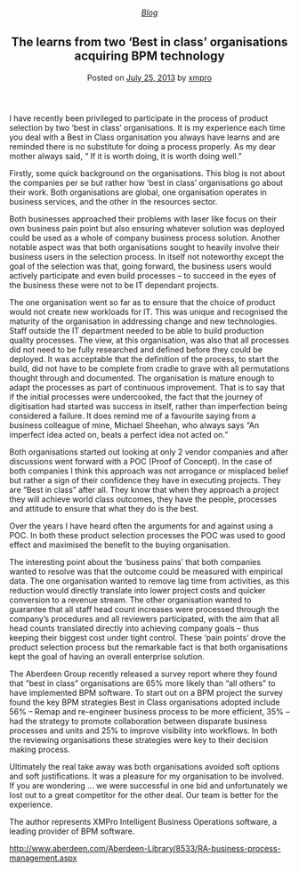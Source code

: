 
<article class="post-2565 post type-post status-publish format-standard hentry category-blog tag-bpm tag-intelligent-business-operations" id="post-2565">
<div class="article-inner">
<header class="entry-header">
<div class="entry-header-text entry-header-text-top text-center">
<h6 class="entry-category is-xsmall"><a href="https://xmpro.com/category/blog/" rel="category tag">Blog</a></h6><h1 class="entry-title">The learns from two ‘Best in class’ organisations acquiring BPM technology</h1><div class="entry-divider is-divider small"></div>
<div class="entry-meta uppercase is-xsmall">
<span class="posted-on">Posted on <a href="https://xmpro.com/learns-from-two-best-in-class-organisations-acquiring-bpm/" rel="bookmark"><time class="entry-date published" datetime="2013-07-25T07:01:19+00:00">July 25, 2013</time></a></span> <span class="byline">by <span class="meta-author vcard"><a class="url fn n" href="https://xmpro.com/author/xmpro/">xmpro</a></span></span> </div>
</div>
</header>
<div class="entry-content single-page">
<p>I have recently been privileged to participate in the process of product selection by two ‘best in class’ organisations. It is my experience each time you deal with a Best in Class organisation you always have learns and are reminded there is no substitute for doing a process properly. As my dear mother always said, “ If it is worth doing, it is worth doing well.”</p>
<p>Firstly, some quick background on the organisations. This blog is not about the companies per se but rather how ‘best in class’ organisations go about their work. Both organisations are global, one organisation operates in business services, and the other in the resources sector.</p>
<p>Both businesses approached their problems with laser like focus on their own business pain point but also ensuring whatever solution was deployed could be used as a whole of company business process solution. Another notable aspect was that both organisations sought to heavily involve their business users in the selection process. In itself not noteworthy except the goal of the selection was that, going forward, the business users would actively participate and even build processes – to succeed in the eyes of the business these were not to be IT dependant projects.</p>
<p>The one organisation went so far as to ensure that the choice of product would not create new workloads for IT. This was unique and recognised the maturity of the organisation in addressing change and new technologies. Staff outside the IT department needed to be able to build production quality processes. The view, at this organisation, was also that all processes did not need to be fully researched and defined before they could be deployed. It was acceptable that the definition of the process, to start the build, did not have to be complete from cradle to grave with all permutations thought through and documented. The organisation is mature enough to adapt the processes as part of continuous improvement. That is to say that if the initial processes were undercooked, the fact that the journey of digitisation had started was success in itself, rather than imperfection being considered a failure. It does remind me of a favourite saying from a business colleague of mine, Michael Sheehan, who always says “An imperfect idea acted on, beats a perfect idea not acted on.”</p>
<p>Both organisations started out looking at only 2 vendor companies and after discussions went forward with a POC (Proof of Concept). In the case of both companies I think this approach was not arrogance or misplaced belief but rather a sign of their confidence they have in executing projects. They are “Best in class” after all. They know that when they approach a project they will achieve world class outcomes, they have the people, processes and attitude to ensure that what they do is the best.</p>
<p>Over the years I have heard often the arguments for and against using a POC. In both these product selection processes the POC was used to good effect and maximised the benefit to the buying organisation.</p>
<p>The interesting point about the ‘business pains’ that both companies wanted to resolve was that the outcome could be measured with empirical data. The one organisation wanted to remove lag time from activities, as this reduction would directly translate into lower project costs and quicker conversion to a revenue stream. The other organisation wanted to guarantee that all staff head count increases were processed through the company’s procedures and all reviewers participated, with the aim that all head counts translated directly into achieving company goals – thus keeping their biggest cost under tight control. These ‘pain points’ drove the product selection process but the remarkable fact is that both organisations kept the goal of having an overall enterprise solution.</p>
<p>The Aberdeen Group recently released a survey report where they found that “best in class” organisations are 65% more likely than “all others” to have implemented BPM software. To start out on a BPM project the survey found the key BPM strategies Best in Class organisations adopted include 56% – Remap and re-engineer business process to be more efficient, 35% – had the strategy to promote collaboration between disparate business processes and units and 25% to improve visibility into workflows. In both the reviewing organisations these strategies were key to their decision making process.</p>
<p>Ultimately the real take away was both organisations avoided soft options and soft justifications. It was a pleasure for my organisation to be involved. If you are wondering … we were successful in one bid and unfortunately we lost out to a great competitor for the other deal. Our team is better for the experience.</p>
<p>The author represents XMPro Intelligent Business Operations software, a leading provider of BPM software.</p>
<p><a href="http://www.aberdeen.com/Aberdeen-Library/8533/RA-business-process-management.aspx" rel="noopener noreferrer" target="_blank">http://www.aberdeen.com/Aberdeen-Library/8533/RA-business-process-management.aspx</a> </p>
<div class="blog-share text-center"><div class="is-divider medium"></div><div class="social-icons share-icons share-row relative"><a aria-label="Share on WhatsApp" class="icon button circle is-outline tooltip whatsapp show-for-medium" data-action="share/whatsapp/share" href="whatsapp://send?text=The%20learns%20from%20two%20%E2%80%98Best%20in%20class%E2%80%99%20organisations%20acquiring%20BPM%20technology - https://xmpro.com/learns-from-two-best-in-class-organisations-acquiring-bpm/" title="Share on WhatsApp"><i class="icon-whatsapp"></i></a><a aria-label="Share on Facebook" class="icon button circle is-outline tooltip facebook" data-label="Facebook" href="https://www.facebook.com/sharer.php?u=https://xmpro.com/learns-from-two-best-in-class-organisations-acquiring-bpm/" onclick="window.open(this.href,this.title,'width=500,height=500,top=300px,left=300px'); return false;" rel="noopener nofollow" target="_blank" title="Share on Facebook"><i class="icon-facebook"></i></a><a aria-label="Share on Twitter" class="icon button circle is-outline tooltip twitter" href="https://twitter.com/share?url=https://xmpro.com/learns-from-two-best-in-class-organisations-acquiring-bpm/" onclick="window.open(this.href,this.title,'width=500,height=500,top=300px,left=300px'); return false;" rel="noopener nofollow" target="_blank" title="Share on Twitter"><i class="icon-twitter"></i></a><a aria-label="Email to a Friend" class="icon button circle is-outline tooltip email" href="/cdn-cgi/l/email-protection#754a0600171f10160148211d10504745191014071b0650474513071a1850474501021a504745503047504d45504c4d371006015047451c1b5047451619140606503047504d45504c4c5047451a0712141b1c0614011c1a1b06504745141604001c071c1b125047453725385047450110161d1b1a191a120c53171a110c48361d10161e504745011d1c065047451a00015046345047451d010105065046345047335047330d1805071a5b161a18504733191014071b065813071a185801021a5817100601581c1b581619140606581a0712141b1c0614011c1a1b0658141604001c071c1b1258170518504733" rel="nofollow" title="Email to a Friend"><i class="icon-envelop"></i></a><a aria-label="Pin on Pinterest" class="icon button circle is-outline tooltip pinterest" href="https://pinterest.com/pin/create/button?url=https://xmpro.com/learns-from-two-best-in-class-organisations-acquiring-bpm/&amp;media&amp;description=The%20learns%20from%20two%20%E2%80%98Best%20in%20class%E2%80%99%20organisations%20acquiring%20BPM%20technology" onclick="window.open(this.href,this.title,'width=500,height=500,top=300px,left=300px'); return false;" rel="noopener nofollow" target="_blank" title="Pin on Pinterest"><i class="icon-pinterest"></i></a><a aria-label="Share on LinkedIn" class="icon button circle is-outline tooltip linkedin" href="https://www.linkedin.com/shareArticle?mini=true&amp;url=https://xmpro.com/learns-from-two-best-in-class-organisations-acquiring-bpm/&amp;title=The%20learns%20from%20two%20%E2%80%98Best%20in%20class%E2%80%99%20organisations%20acquiring%20BPM%20technology" onclick="window.open(this.href,this.title,'width=500,height=500,top=300px,left=300px'); return false;" rel="noopener nofollow" target="_blank" title="Share on LinkedIn"><i class="icon-linkedin"></i></a></div></div></div>
<nav class="navigation-post" id="nav-below" role="navigation">
<div class="flex-row next-prev-nav bt bb">
<div class="flex-col flex-grow nav-prev text-left">

</div>

</div>
</nav>
</div>
</article>
<div class="comments-area" id="comments">
</div>
